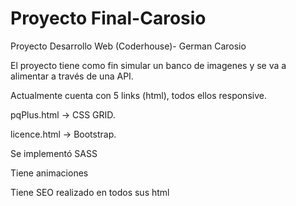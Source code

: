 # Proyecto Final-Carosio
Proyecto Desarrollo Web (Coderhouse)- German Carosio

El proyecto tiene como fin simular un banco de imagenes y se va a alimentar a través de una API.

Actualmente cuenta con 5 links (html), todos ellos responsive.

pqPlus.html -> CSS GRID.

licence.html -> Bootstrap.

Se implementó SASS

Tiene animaciones

Tiene SEO realizado en todos sus html
